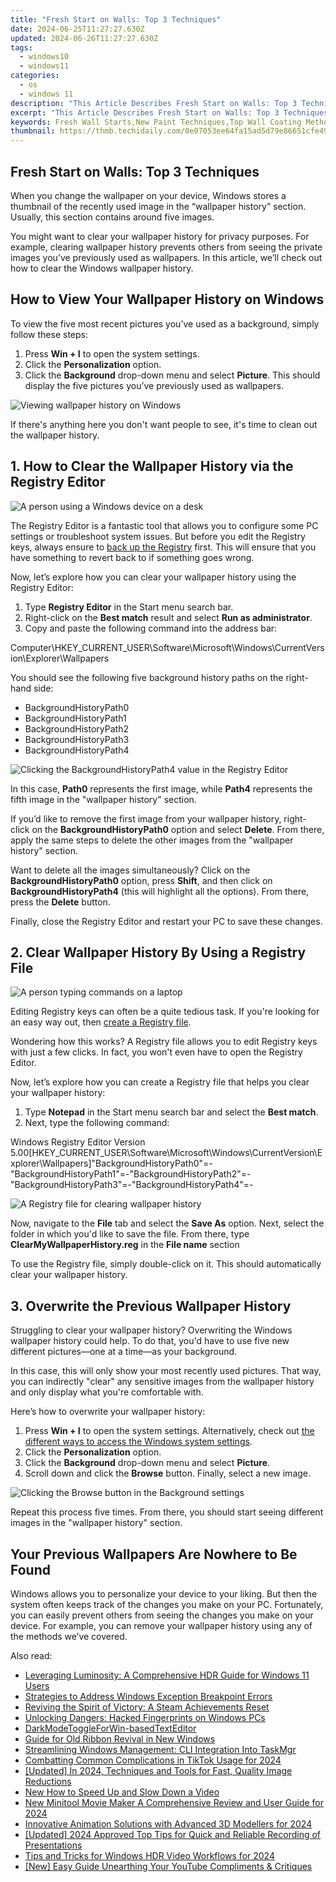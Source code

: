 ```yaml
---
title: "Fresh Start on Walls: Top 3 Techniques"
date: 2024-06-25T11:27:27.630Z
updated: 2024-06-26T11:27:27.630Z
tags:
  - windows10
  - windows11
categories:
  - os
  - windows 11
description: "This Article Describes Fresh Start on Walls: Top 3 Techniques"
excerpt: "This Article Describes Fresh Start on Walls: Top 3 Techniques"
keywords: Fresh Wall Starts,New Paint Techniques,Top Wall Coating Methods,Efficient Wall Makeover,Best Walls Cleanup Tips,Ultimate Wall Refinishing,Quick Wall Transformation,FreshWallStart,NewPaintTechniques,TopCoverMethods,EffiCleanWalls,BestMakeOverTips,UltimateRefineMethod,QuickTransforms
thumbnail: https://thmb.techidaily.com/0e07053ee64fa15ad5d79e86651cfe492e77f4718babb9ab9f4f477093729fe7.jpg
---
```


## Fresh Start on Walls: Top 3 Techniques

 When you change the wallpaper on your device, Windows stores a thumbnail of the recently used image in the “wallpaper history” section. Usually, this section contains around five images.

 You might want to clear your wallpaper history for privacy purposes. For example, clearing wallpaper history prevents others from seeing the private images you’ve previously used as wallpapers. In this article, we’ll check out how to clear the Windows wallpaper history.

## How to View Your Wallpaper History on Windows

 To view the five most recent pictures you’ve used as a background, simply follow these steps:

1. Press **Win + I** to open the system settings.
2. Click the **Personalization** option.
3. Click the **Background** drop-down menu and select **Picture**. This should display the five pictures you’ve previously used as wallpapers.

![Viewing wallpaper history on Windows](https://static1.makeuseofimages.com/wordpress/wp-content/uploads/2023/03/viewing-wallpaper-history-on-windows.jpg)

 If there's anything here you don't want people to see, it's time to clean out the wallpaper history.

## 1\. How to Clear the Wallpaper History via the Registry Editor

![A person using a Windows device on a desk](https://static1.makeuseofimages.com/wordpress/wp-content/uploads/2022/09/A-person-using-a-Windows-device-on-a-desk.jpg)

 The Registry Editor is a fantastic tool that allows you to configure some PC settings or troubleshoot system issues. But before you edit the Registry keys, always ensure to [back up the Registry](https://www.makeuseof.com/tag/backup-restore-windows-registry/) first. This will ensure that you have something to revert back to if something goes wrong.

 Now, let’s explore how you can clear your wallpaper history using the Registry Editor:

1. Type **Registry Editor** in the Start menu search bar.
2. Right-click on the **Best match** result and select **Run as administrator**.
3. Copy and paste the following command into the address bar:

Computer\HKEY_CURRENT_USER\Software\Microsoft\Windows\CurrentVersion\Explorer\Wallpapers

 You should see the following five background history paths on the right-hand side:

* BackgroundHistoryPath0
* BackgroundHistoryPath1
* BackgroundHistoryPath2
* BackgroundHistoryPath3
* BackgroundHistoryPath4

![Clicking the BackgroundHistoryPath4 value in the Registry Editor](https://static1.makeuseofimages.com/wordpress/wp-content/uploads/2023/03/clicking-the-backgroundhistorypath4-value-in-the-registry-editor.jpg)

 In this case, **Path0** represents the first image, while **Path4** represents the fifth image in the "wallpaper history" section.

 If you’d like to remove the first image from your wallpaper history, right-click on the **BackgroundHistoryPath0** option and select **Delete**. From there, apply the same steps to delete the other images from the "wallpaper history" section.

 Want to delete all the images simultaneously? Click on the **BackgroundHistoryPath0** option, press **Shift**, and then click on **BackgroundHistoryPath4** (this will highlight all the options). From there, press the **Delete** button.

 Finally, close the Registry Editor and restart your PC to save these changes.

## 2\. Clear Wallpaper History By Using a Registry File

![A person typing commands on a laptop](https://static1.makeuseofimages.com/wordpress/wp-content/uploads/2022/08/A-person-typing-commands-on-a-laptop.jpg)

 Editing Registry keys can often be a quite tedious task. If you're looking for an easy way out, then [create a Registry file](https://www.makeuseof.com/windows-registry-file-guide/).

 Wondering how this works? A Registry file allows you to edit Registry keys with just a few clicks. In fact, you won't even have to open the Registry Editor.

 Now, let’s explore how you can create a Registry file that helps you clear your wallpaper history:

1. Type **Notepad** in the Start menu search bar and select the **Best match**.
2. Next, type the following command:

Windows Registry Editor Version 5.00[HKEY_CURRENT_USER\Software\Microsoft\Windows\CurrentVersion\Explorer\Wallpapers]"BackgroundHistoryPath0"=-"BackgroundHistoryPath1"=-"BackgroundHistoryPath2"=-"BackgroundHistoryPath3"=-"BackgroundHistoryPath4"=-

![A Registry file for clearing wallpaper history](https://static1.makeuseofimages.com/wordpress/wp-content/uploads/2023/03/a-registry-file-for-clearing-wallpaper-history.jpg)

 Now, navigate to the **File** tab and select the **Save As** option. Next, select the folder in which you'd like to save the file. From there, type **ClearMyWallpaperHistory.reg** in the **File name** section

 To use the Registry file, simply double-click on it. This should automatically clear your wallpaper history.

## 3\. Overwrite the Previous Wallpaper History

 Struggling to clear your wallpaper history? Overwriting the Windows wallpaper history could help. To do that, you'd have to use five new different pictures—one at a time—as your background.

 In this case, this will only show your most recently used pictures. That way, you can indirectly "clear" any sensitive images from the wallpaper history and only display what you're comfortable with.

 Here’s how to overwrite your wallpaper history:

1. Press **Win + I** to open the system settings. Alternatively, check out [the different ways to access the Windows system settings](https://www.makeuseof.com/windows-ways-to-open-system-settings/).
2. Click the **Personalization** option.
3. Click the **Background** drop-down menu and select **Picture**.
4. Scroll down and click the **Browse** button. Finally, select a new image.

![Clicking the Browse button in the Background settings](https://static1.makeuseofimages.com/wordpress/wp-content/uploads/2023/03/clicking-the-browse-button-in-the-background-settings.jpg)

 Repeat this process five times. From there, you should start seeing different images in the "wallpaper history" section.

## Your Previous Wallpapers Are Nowhere to Be Found

 Windows allows you to personalize your device to your liking. But then the system often keeps track of the changes you make on your PC. Fortunately, you can easily prevent others from seeing the changes you make on your device. For example, you can remove your wallpaper history using any of the methods we’ve covered.


<ins class="adsbygoogle"
     style="display:block"
     data-ad-format="autorelaxed"
     data-ad-client="ca-pub-7571918770474297"
     data-ad-slot="1223367746"></ins>



<ins class="adsbygoogle"
     style="display:block"
     data-ad-client="ca-pub-7571918770474297"
     data-ad-slot="8358498916"
     data-ad-format="auto"
     data-full-width-responsive="true"></ins>

<span class="atpl-alsoreadstyle">Also read:</span>
<div><ul>
<li><a href="https://win11.techidaily.com/leveraging-luminosity-a-comprehensive-hdr-guide-for-windows-11-users/"><u>Leveraging Luminosity: A Comprehensive HDR Guide for Windows 11 Users</u></a></li>
<li><a href="https://win11.techidaily.com/strategies-to-address-windows-exception-breakpoint-errors/"><u>Strategies to Address Windows Exception Breakpoint Errors</u></a></li>
<li><a href="https://win11.techidaily.com/reviving-the-spirit-of-victory-a-steam-achievements-reset/"><u>Reviving the Spirit of Victory: A Steam Achievements Reset</u></a></li>
<li><a href="https://win11.techidaily.com/unlocking-dangers-hacked-fingerprints-on-windows-pcs/"><u>Unlocking Dangers: Hacked Fingerprints on Windows PCs</u></a></li>
<li><a href="https://win11.techidaily.com/darkmodetoggleforwin-basedtexteditor/"><u>DarkModeToggleForWin-basedTextEditor</u></a></li>
<li><a href="https://win11.techidaily.com/guide-for-old-ribbon-revival-in-new-windows/"><u>Guide for Old Ribbon Revival in New Windows</u></a></li>
<li><a href="https://win11.techidaily.com/streamlining-windows-management-cli-integration-into-taskmgr/"><u>Streamlining Windows Management: CLI Integration Into TaskMgr</u></a></li>
<li><a href="https://tiktok-videos.techidaily.com/combatting-common-complications-in-tiktok-usage-for-2024/"><u>Combatting Common Complications in TikTok Usage for 2024</u></a></li>
<li><a href="https://vimeo-videos.techidaily.com/updated-in-2024-techniques-and-tools-for-fast-quality-image-reductions/"><u>[Updated] In 2024, Techniques and Tools for Fast, Quality Image Reductions</u></a></li>
<li><a href="https://ai-video-editing.techidaily.com/new-how-to-speed-up-and-slow-down-a-video/"><u>New How to Speed Up and Slow Down a Video</u></a></li>
<li><a href="https://ai-driven-video-production.techidaily.com/new-minitool-movie-maker-a-comprehensive-review-and-user-guide-for-2024/"><u>New Minitool Movie Maker A Comprehensive Review and User Guide for 2024</u></a></li>
<li><a href="https://some-techniques.techidaily.com/innovative-animation-solutions-with-advanced-3d-modellers-for-2024/"><u>Innovative Animation Solutions with Advanced 3D Modellers for 2024</u></a></li>
<li><a href="https://visual-screen-recording.techidaily.com/updated-2024-approved-top-tips-for-quick-and-reliable-recording-of-presentations/"><u>[Updated] 2024 Approved  Top Tips for Quick and Reliable Recording of Presentations</u></a></li>
<li><a href="https://some-skills.techidaily.com/tips-and-tricks-for-windows-hdr-video-workflows-for-2024/"><u>Tips and Tricks for Windows HDR Video Workflows for 2024</u></a></li>
<li><a href="https://youtube-video-recordings.techidaily.com/new-easy-guide-unearthing-your-youtube-compliments-and-critiques/"><u>[New] Easy Guide  Unearthing Your YouTube Compliments & Critiques</u></a></li>
</ul></div>
